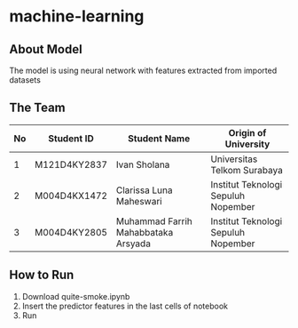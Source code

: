 # machine-learning

## About Model 
The model is using neural network with features extracted from imported datasets 

## The Team
| No | Student ID     | Student Name                        | Origin of University                |
|----|----------------|-------------------------------------|-------------------------------------|
| 1  | M121D4KY2837   | Ivan Sholana                        | Universitas Telkom Surabaya         |
| 2  | M004D4KX1472   | Clarissa Luna Maheswari             | Institut Teknologi Sepuluh Nopember |
| 3  | M004D4KY2805   | Muhammad Farrih Mahabbataka Arsyada | Institut Teknologi Sepuluh Nopember |

## How to Run
1. Download quite-smoke.ipynb
2. Insert the predictor features in the last cells of notebook
3. Run

